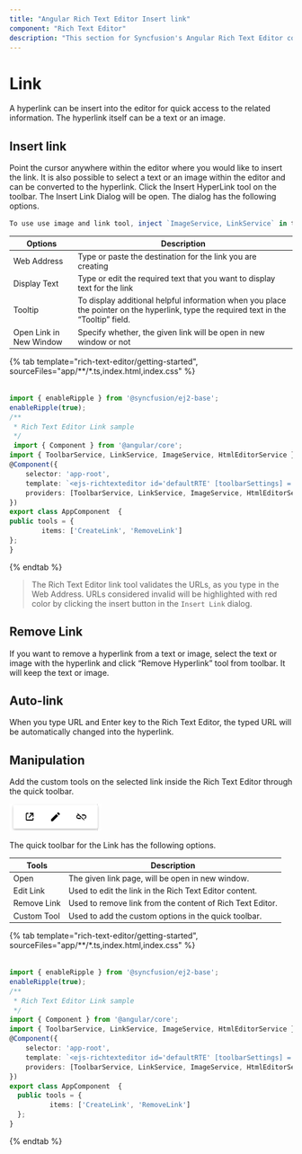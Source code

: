 ```yaml
---
title: "Angular Rich Text Editor Insert link"
component: "Rich Text Editor"
description: "This section for Syncfusion's Angular Rich Text Editor component demonstrates on how Add or remove hyperlinks with customized options."
---
```


# Link

A hyperlink can be insert into the editor for quick access to the related information. The hyperlink itself can be a text or an image.

## Insert link

Point the cursor anywhere within the editor where you would like to insert the link. It is also possible to select a text or an image within the editor and can be converted to the hyperlink. Click the Insert HyperLink tool on the toolbar. The Insert Link Dialog will be open. The dialog has the following options.

```typescript
To use use image and link tool, inject `ImageService, LinkService` in the provider section of `AppModule`.
```

| Options | Description |
|----------------|--------------------------------------|
| Web Address | Type or paste the destination for the link you are creating |
| Display Text | Type or edit the required text that you want to display text for the link|
| Tooltip | To display additional helpful information when you place the pointer on the hyperlink, type the required text in the “Tooltip” field. |
| Open Link in New Window | Specify whether, the given link will be open in new window or not |

{% tab template="rich-text-editor/getting-started", sourceFiles="app/**/*.ts,index.html,index.css" %}

```typescript

import { enableRipple } from '@syncfusion/ej2-base';
enableRipple(true);
/**
 * Rich Text Editor Link sample
 */
 import { Component } from '@angular/core';
import { ToolbarService, LinkService, ImageService, HtmlEditorService } from '@syncfusion/ej2-angular-richtexteditor';
@Component({
    selector: 'app-root',
    template: `<ejs-richtexteditor id='defaultRTE' [toolbarSettings] ='tools'></ejs-richtexteditor>`,
    providers: [ToolbarService, LinkService, ImageService, HtmlEditorService]
})
export class AppComponent  {
public tools = {
        items: ['CreateLink', 'RemoveLink']
};
}
```

{% endtab %}

> The Rich Text Editor link tool validates the URLs, as you type in the Web Address. URLs considered invalid will be highlighted with red color by clicking the insert button in the `Insert Link` dialog.

## Remove Link

If you want to remove a hyperlink from a text or image, select the text or image with the hyperlink and click “Remove Hyperlink” tool from toolbar. It will keep the text or image.

## Auto-link

When you type URL and Enter key to the Rich Text Editor, the typed URL will be automatically changed into the hyperlink.

## Manipulation

Add the custom tools on the selected link inside the Rich Text Editor through the quick toolbar.

![RTE quick toolbar link](images/link-quick.png)

The quick toolbar for the Link has the following options.

| Tools | Description |
|----------------|--------------------------------------|
| Open | The given link page, will be open in new window. |
| Edit Link | Used to edit the link in the Rich Text Editor content. |
| Remove Link | Used to remove link from the content of Rich Text Editor. |
| Custom Tool | Used to add the custom options in the quick toolbar. |

{% tab template="rich-text-editor/getting-started", sourceFiles="app/**/*.ts,index.html,index.css" %}

```typescript

import { enableRipple } from '@syncfusion/ej2-base';
enableRipple(true);
/**
 * Rich Text Editor Link sample
 */
import { Component } from '@angular/core';
import { ToolbarService, LinkService, ImageService, HtmlEditorService } from '@syncfusion/ej2-angular-richtexteditor';
@Component({
    selector: 'app-root',
    template: `<ejs-richtexteditor id='defaultRTE' [toolbarSettings] ='tools'></ejs-richtexteditor>`,
    providers: [ToolbarService, LinkService, ImageService, HtmlEditorService]
})
export class AppComponent  {
  public tools = {
          items: ['CreateLink', 'RemoveLink']
  };
}

```

{% endtab %}
